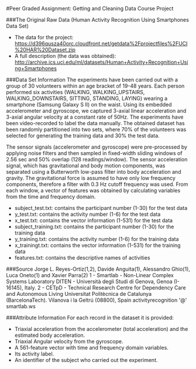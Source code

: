 #Peer Graded Assignment: 
Getting and Cleaning Data Course Project

###The Original Raw Data (Human Activity Recognition Using Smartphones Data Set)
* The data for the project: 
  https://d396qusza40orc.cloudfront.net/getdata%2Fprojectfiles%2FUCI%20HAR%20Dataset.zip
* A full description (the data was obtained):
  http://archive.ics.uci.edu/ml/datasets/Human+Activity+Recognition+Using+Smartphones
 
###Data Set Information
The experiments have been carried out with a group of 30 volunteers within an age bracket of 19-48 years. Each person performed six activities (WALKING, WALKING_UPSTAIRS, WALKING_DOWNSTAIRS, SITTING, STANDING, LAYING) wearing a smartphone (Samsung Galaxy S II) on the waist. Using its embedded accelerometer and gyroscope, we captured 3-axial linear acceleration and 3-axial angular velocity at a constant rate of 50Hz. The experiments have been video-recorded to label the data manually. The obtained dataset has been randomly partitioned into two sets, where 70% of the volunteers was selected for generating the training data and 30% the test data. 

The sensor signals (accelerometer and gyroscope) were pre-processed by applying noise filters and then sampled in fixed-width sliding windows of 2.56 sec and 50% overlap (128 readings/window). The sensor acceleration signal, which has gravitational and body motion components, was separated using a Butterworth low-pass filter into body acceleration and gravity. The gravitational force is assumed to have only low frequency components, therefore a filter with 0.3 Hz cutoff frequency was used. From each window, a vector of features was obtained by calculating variables from the time and frequency domain.

* subject_test.txt: contains the participant number (1-30) for the test data
* y_test.txt: contains the activity number (1-6) for the test data
* x_test.txt: contains the vector information (1-531) for the test data
* subject_training.txt: contains the participant number (1-30) for the training data
* y_training.txt: contains the activity number (1-6) for the training data
* x_trainingt.txt: contains the vector information (1-531) for the training data
* features.txt: contains the descriptive names of activities
 
###Source
Jorge L. Reyes-Ortiz(1,2), Davide Anguita(1), Alessandro Ghio(1), Luca Oneto(1) and Xavier Parra(2)
1 - Smartlab - Non-Linear Complex Systems Laboratory
DITEN - Università degli Studi di Genova, Genoa (I-16145), Italy. 
2 - CETpD - Technical Research Centre for Dependency Care and Autonomous Living
Universitat Politècnica de Catalunya (BarcelonaTech). Vilanova i la Geltrú (08800), Spain
activityrecognition '@' smartlab.ws
 
###Attribute Information
For each record in the dataset it is provided: 
* Triaxial acceleration from the accelerometer (total acceleration) and the estimated body acceleration. 
* Triaxial Angular velocity from the gyroscope. 
* A 561-feature vector with time and frequency domain variables. 
* Its activity label. 
* An identifier of the subject who carried out the experiment.

